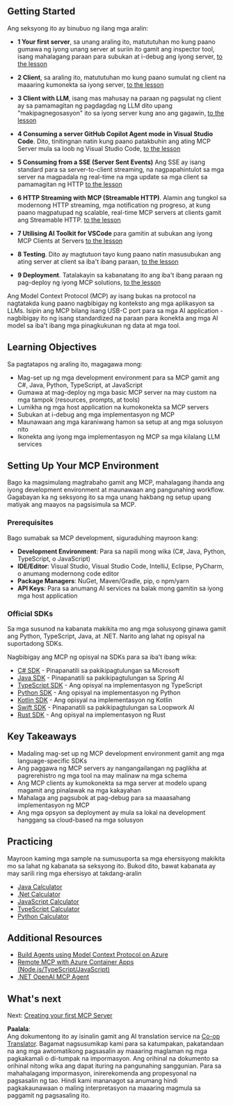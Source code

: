 <!--
CO_OP_TRANSLATOR_METADATA:
{
  "original_hash": "97f1c99b5b12cf03d4b1be68b3636a4a",
  "translation_date": "2025-07-04T18:18:40+00:00",
  "source_file": "03-GettingStarted/README.md",
  "language_code": "tl"
}
-->
## Getting Started  

Ang seksyong ito ay binubuo ng ilang mga aralin:

- **1 Your first server**, sa unang araling ito, matututuhan mo kung paano gumawa ng iyong unang server at suriin ito gamit ang inspector tool, isang mahalagang paraan para subukan at i-debug ang iyong server, [to the lesson](/03-GettingStarted/01-first-server/README.md)

- **2 Client**, sa araling ito, matututuhan mo kung paano sumulat ng client na maaaring kumonekta sa iyong server, [to the lesson](/03-GettingStarted/02-client/README.md)

- **3 Client with LLM**, isang mas mahusay na paraan ng pagsulat ng client ay sa pamamagitan ng pagdagdag ng LLM dito upang "makipagnegosasyon" ito sa iyong server kung ano ang gagawin, [to the lesson](/03-GettingStarted/03-llm-client/README.md)

- **4 Consuming a server GitHub Copilot Agent mode in Visual Studio Code**. Dito, tinitingnan natin kung paano patakbuhin ang ating MCP Server mula sa loob ng Visual Studio Code, [to the lesson](/03-GettingStarted/04-vscode/README.md)

- **5 Consuming from a SSE (Server Sent Events)** Ang SSE ay isang standard para sa server-to-client streaming, na nagpapahintulot sa mga server na magpadala ng real-time na mga update sa mga client sa pamamagitan ng HTTP [to the lesson](/03-GettingStarted/05-sse-server/README.md)

- **6 HTTP Streaming with MCP (Streamable HTTP)**. Alamin ang tungkol sa modernong HTTP streaming, mga notification ng progreso, at kung paano magpatupad ng scalable, real-time MCP servers at clients gamit ang Streamable HTTP. [to the lesson](/03-GettingStarted/06-http-streaming/README.md)

- **7 Utilising AI Toolkit for VSCode** para gamitin at subukan ang iyong MCP Clients at Servers [to the lesson](/03-GettingStarted/07-aitk/README.md)

- **8 Testing**. Dito ay magtutuon tayo kung paano natin masusubukan ang ating server at client sa iba't ibang paraan, [to the lesson](/03-GettingStarted/08-testing/README.md)

- **9 Deployment**. Tatalakayin sa kabanatang ito ang iba't ibang paraan ng pag-deploy ng iyong MCP solutions, [to the lesson](/03-GettingStarted/09-deployment/README.md)


Ang Model Context Protocol (MCP) ay isang bukas na protocol na nagtatakda kung paano nagbibigay ng konteksto ang mga aplikasyon sa LLMs. Isipin ang MCP bilang isang USB-C port para sa mga AI application - nagbibigay ito ng isang standardized na paraan para ikonekta ang mga AI model sa iba't ibang mga pinagkukunan ng data at mga tool.

## Learning Objectives

Sa pagtatapos ng araling ito, magagawa mong:

- Mag-set up ng mga development environment para sa MCP gamit ang C#, Java, Python, TypeScript, at JavaScript
- Gumawa at mag-deploy ng mga basic MCP server na may custom na mga tampok (resources, prompts, at tools)
- Lumikha ng mga host application na kumokonekta sa MCP servers
- Subukan at i-debug ang mga implementasyon ng MCP
- Maunawaan ang mga karaniwang hamon sa setup at ang mga solusyon nito
- Ikonekta ang iyong mga implementasyon ng MCP sa mga kilalang LLM services

## Setting Up Your MCP Environment

Bago ka magsimulang magtrabaho gamit ang MCP, mahalagang ihanda ang iyong development environment at maunawaan ang pangunahing workflow. Gagabayan ka ng seksyong ito sa mga unang hakbang ng setup upang matiyak ang maayos na pagsisimula sa MCP.

### Prerequisites

Bago sumabak sa MCP development, siguraduhing mayroon kang:

- **Development Environment**: Para sa napili mong wika (C#, Java, Python, TypeScript, o JavaScript)
- **IDE/Editor**: Visual Studio, Visual Studio Code, IntelliJ, Eclipse, PyCharm, o anumang modernong code editor
- **Package Managers**: NuGet, Maven/Gradle, pip, o npm/yarn
- **API Keys**: Para sa anumang AI services na balak mong gamitin sa iyong mga host application


### Official SDKs

Sa mga susunod na kabanata makikita mo ang mga solusyong ginawa gamit ang Python, TypeScript, Java, at .NET. Narito ang lahat ng opisyal na suportadong SDKs.

Nagbibigay ang MCP ng opisyal na SDKs para sa iba't ibang wika:
- [C# SDK](https://github.com/modelcontextprotocol/csharp-sdk) - Pinapanatili sa pakikipagtulungan sa Microsoft
- [Java SDK](https://github.com/modelcontextprotocol/java-sdk) - Pinapanatili sa pakikipagtulungan sa Spring AI
- [TypeScript SDK](https://github.com/modelcontextprotocol/typescript-sdk) - Ang opisyal na implementasyon ng TypeScript
- [Python SDK](https://github.com/modelcontextprotocol/python-sdk) - Ang opisyal na implementasyon ng Python
- [Kotlin SDK](https://github.com/modelcontextprotocol/kotlin-sdk) - Ang opisyal na implementasyon ng Kotlin
- [Swift SDK](https://github.com/modelcontextprotocol/swift-sdk) - Pinapanatili sa pakikipagtulungan sa Loopwork AI
- [Rust SDK](https://github.com/modelcontextprotocol/rust-sdk) - Ang opisyal na implementasyon ng Rust

## Key Takeaways

- Madaling mag-set up ng MCP development environment gamit ang mga language-specific SDKs
- Ang paggawa ng MCP servers ay nangangailangan ng paglikha at pagrerehistro ng mga tool na may malinaw na mga schema
- Ang MCP clients ay kumokonekta sa mga server at modelo upang magamit ang pinalawak na mga kakayahan
- Mahalaga ang pagsubok at pag-debug para sa maaasahang implementasyon ng MCP
- Ang mga opsyon sa deployment ay mula sa lokal na development hanggang sa cloud-based na mga solusyon

## Practicing

Mayroon kaming mga sample na sumusuporta sa mga ehersisyong makikita mo sa lahat ng kabanata sa seksyong ito. Bukod dito, bawat kabanata ay may sarili ring mga ehersisyo at takdang-aralin

- [Java Calculator](./samples/java/calculator/README.md)
- [.Net Calculator](../../../03-GettingStarted/samples/csharp)
- [JavaScript Calculator](./samples/javascript/README.md)
- [TypeScript Calculator](./samples/typescript/README.md)
- [Python Calculator](../../../03-GettingStarted/samples/python)

## Additional Resources

- [Build Agents using Model Context Protocol on Azure](https://learn.microsoft.com/azure/developer/ai/intro-agents-mcp)
- [Remote MCP with Azure Container Apps (Node.js/TypeScript/JavaScript)](https://learn.microsoft.com/samples/azure-samples/mcp-container-ts/mcp-container-ts/)
- [.NET OpenAI MCP Agent](https://learn.microsoft.com/samples/azure-samples/openai-mcp-agent-dotnet/openai-mcp-agent-dotnet/)

## What's next

Next: [Creating your first MCP Server](./01-first-server/README.md)

**Paalala**:  
Ang dokumentong ito ay isinalin gamit ang AI translation service na [Co-op Translator](https://github.com/Azure/co-op-translator). Bagamat nagsusumikap kami para sa katumpakan, pakatandaan na ang mga awtomatikong pagsasalin ay maaaring maglaman ng mga pagkakamali o di-tumpak na impormasyon. Ang orihinal na dokumento sa orihinal nitong wika ang dapat ituring na pangunahing sanggunian. Para sa mahahalagang impormasyon, inirerekomenda ang propesyonal na pagsasalin ng tao. Hindi kami mananagot sa anumang hindi pagkakaunawaan o maling interpretasyon na maaaring magmula sa paggamit ng pagsasaling ito.